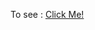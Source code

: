To see : 
<a href = "https://venkatesh-k-2002.github.io/Frontend_Mentor-Challange-2/"> Click Me!</a>
